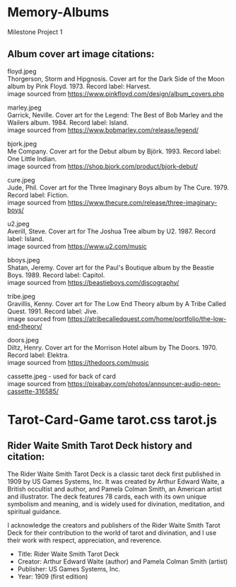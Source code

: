# Memory-Albums
Milestone Project 1

## Album cover art image citations:

floyd.jpeg<br>
Thorgerson, Storm and Hipgnosis. Cover art for the Dark Side of the Moon album by Pink Floyd. 1973. Record label: Harvest.
<br>image sourced from https://www.pinkfloyd.com/design/album_covers.php

marley.jpeg<br>
Garrick, Neville. Cover art for the Legend: The Best of Bob Marley and the Wailers album. 1984. Record label: Island.
<br>image sourced from https://www.bobmarley.com/release/legend/

bjork.jpeg<br>
Me Company. Cover art for the Debut album by Björk. 1993. Record label: One Little Indian.
<br>image sourced from https://shop.bjork.com/product/bjork-debut/

cure.jpeg<br>
Jude, Phil. Cover art for the Three Imaginary Boys album by The Cure. 1979. Record label: Fiction.
<br>image sourced from https://www.thecure.com/release/three-imaginary-boys/

u2.jpeg<br>
Averill, Steve. Cover art for The Joshua Tree album by U2. 1987. Record label: Island.
<br>image sourced from https://www.u2.com/music

bboys.jpeg<br>
Shatan, Jeremy. Cover art for the Paul's Boutique album by the Beastie Boys. 1989. Record label: Capitol.
<br>image sourced from https://beastieboys.com/discography/

tribe.jpeg<br>
Gravillis, Kenny. Cover art for The Low End Theory album by A Tribe Called Quest. 1991. Record label: Jive.
<br>image sourced from https://atribecalledquest.com/home/portfolio/the-low-end-theory/

doors.jpeg<br>
Diltz, Henry. Cover art for the Morrison Hotel album by The Doors. 1970. Record label: Elektra.
<br>image sourced from https://thedoors.com/music

cassette.jpeg - used for back of card
<br>image sourced from https://pixabay.com/photos/announcer-audio-neon-cassette-316585/


# Tarot-Card-Game tarot.css tarot.js
## Rider Waite Smith Tarot Deck history and citation:

The Rider Waite Smith Tarot Deck is a classic tarot deck first published in 1909 by US Games Systems, Inc. It was created by Arthur Edward Waite, a British occultist and author, and Pamela Colman Smith, an American artist and illustrator. The deck features 78 cards, each with its own unique symbolism and meaning, and is widely used for divination, meditation, and spiritual guidance.

I acknowledge the creators and publishers of the Rider Waite Smith Tarot Deck for their contribution to the world of tarot and divination, and I use their work with respect, appreciation, and reverence.

- Title: Rider Waite Smith Tarot Deck
- Creator: Arthur Edward Waite (author) and Pamela Colman Smith (artist)
- Publisher: US Games Systems, Inc.
- Year: 1909 (first edition)
